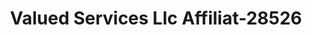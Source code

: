 ---
f_zip-code: 40160
f_state-code: KY
title: Valued Services Llc Affiliat-28526
f_phone: 270-352-4247
f_city-only: Radcliff
f_address: 2033 Walmart Way Radcliff
f_location-unique-id: '28526'
slug: valued-services-llc-affiliat-28526
updated-on: '2024-05-30T13:46:58.046Z'
created-on: '2024-05-30T13:36:59.803Z'
published-on: '2024-05-30T13:54:32.469Z'
f_city-state: cms/city/radcliff-ky.md
f_company: cms/company/valued-services-llc-affiliat.md
f_state: cms/state/kentucky.md
layout: '[payday-loan].html'
tags: payday-loan
---